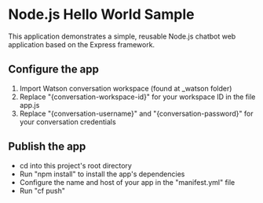 # Node.js Hello World Sample

This application demonstrates a simple, reusable Node.js chatbot web application based on the Express framework.

## Configure the app
1. Import Watson conversation workspace (found at _watson folder)
2. Replace "{conversation-workspace-id}" for your workspace ID in the file app.js
2. Replace "{conversation-username}" and "{conversation-password}" for your conversation credentials

## Publish the app
+ cd into this project's root directory
+ Run "npm install" to install the app's dependencies
+ Configure the name and host of your app in the "manifest.yml" file
+ Run "cf push"
